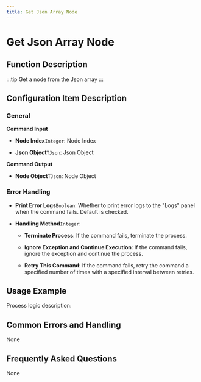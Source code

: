 ```yaml
---
title: Get Json Array Node
---
```


# Get Json Array Node

## Function Description

:::tip 
Get a node from the Json array
:::

## Configuration Item Description

### General

**Command Input**

- **Node Index**`Integer`: Node Index

- **Json Object**`TJson`: Json Object


**Command Output**

- **Node Object**`TJson`: Node Object


### Error Handling

- **Print Error Logs**`Boolean`: Whether to print error logs to the "Logs" panel when the command fails. Default is checked. 

- **Handling Method**`Integer`:

    - **Terminate Process**: If the command fails, terminate the process.

    - **Ignore Exception and Continue Execution**: If the command fails, ignore the exception and continue the process.

    - **Retry This Command**: If the command fails, retry the command a specified number of times with a specified interval between retries.

## Usage Example

Process logic description:

## Common Errors and Handling

None

## Frequently Asked Questions

None

